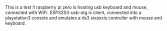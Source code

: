 This is a test !!
raspberry pi zero is hosting usb keyboard and mouse, connected with WiFi. ESP32S3-usb-otg is client, connected into a playstation3 console and emulates a ds3 sixaxxis controller with mouse and keyboard.
